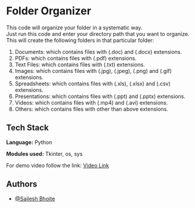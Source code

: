 # Folder Organizer
This code will organize your folder in a systematic way.
<br>
Just run this code and enter your directory path that you want to organize.
<br>
This will create the following folders in that particular folder:
<br>
1. Documents: which contains files with (.doc) and (.docx) extensions.
2. PDFs: which contains files with (.pdf) extensions.
3. Text Files: which contains files with (.txt) extensions.
4. Images: which contains files with (.jpg), (.jpeg), (.png) and (.gif) extensions.
5. Spreadsheets: which contains files with (.xls), (.xlsx) and (.csv) extensions.
6. Presentations: which contains files with (.ppt) and (.pptx) extensions.
7. Videos: which contains files with (.mp4) and (.avi) extensions.
8. Others: which contains files with other than above extensions.

## Tech Stack

**Language:** Python

**Modules used:** Tkinter, os, sys

For demo video follow the link: [Video Link](https://www.linkedin.com/posts/sailesh-bhoite_techminds-techmindmarathon-activity-7264321473874444288-Getl?utm_source=share&utm_medium=member_desktop)

## Authors

- [@Sailesh Bhoite](https://github.com/Sailesh-Bhoite)